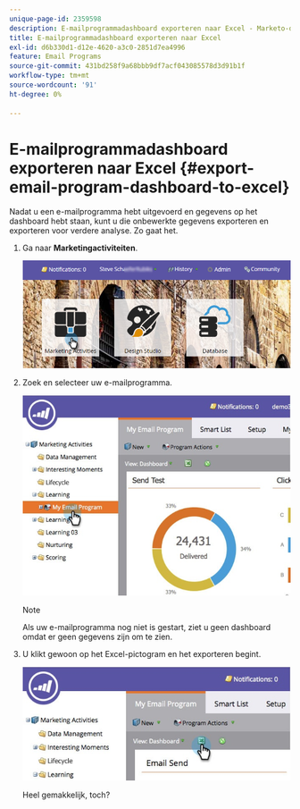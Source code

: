 ```yaml
---
unique-page-id: 2359598
description: E-mailprogrammadashboard exporteren naar Excel - Marketo-documenten - Productdocumentatie
title: E-mailprogrammadashboard exporteren naar Excel
exl-id: d6b330d1-d12e-4620-a3c0-2851d7ea4996
feature: Email Programs
source-git-commit: 431bd258f9a68bbb9df7acf043085578d3d91b1f
workflow-type: tm+mt
source-wordcount: '91'
ht-degree: 0%

---
```


# E-mailprogrammadashboard exporteren naar Excel {#export-email-program-dashboard-to-excel}

Nadat u een e-mailprogramma hebt uitgevoerd en gegevens op het dashboard hebt staan, kunt u die onbewerkte gegevens exporteren en exporteren voor verdere analyse. Zo gaat het.

1. Ga naar **Marketingactiviteiten**.

   ![](assets/login-marketing-activities-1.png)

1. Zoek en selecteer uw e-mailprogramma.

   ![](assets/lifecycledashboard.jpg)

   >[!NOTE]
   >
   >Als uw e-mailprogramma nog niet is gestart, ziet u geen dashboard omdat er geen gegevens zijn om te zien.

1. U klikt gewoon op het Excel-pictogram en het exporteren begint.

   ![](assets/lifecycle.jpg)

   Heel gemakkelijk, toch?
